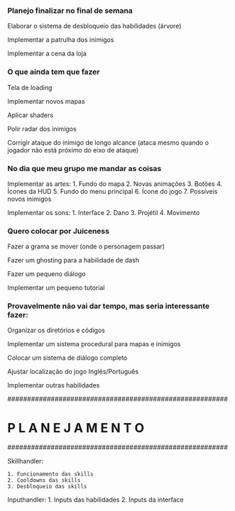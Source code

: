 ### Planejo finalizar no final de semana
Elaborar o sistema de desbloqueio das habilidades (árvore)

Implementar a patrulha dos inimigos

Implementar a cena da loja

### O que ainda tem que fazer

Tela de loading

Implementar novos mapas

Aplicar shaders

Polir radar dos inimigos

Corrigir ataque do inimigo de longo alcance (ataca mesmo quando o jogador não está próximo do eixo de ataque)

### No dia que meu grupo me mandar as coisas

Implementar as artes:
	1. Fundo do mapa
	2. Novas animações
	3. Botões
	4. Ícones da HUD
	5. Fundo do menu principal
	6. Ícone do jogo
	7. Possíveis novos inimigos

Implementar os sons:
	1. Interface
	2. Dano
	3. Projétil
	4. Movimento
	
### Quero colocar por Juiceness

Fazer a grama se mover (onde o personagem passar)

Fazer um ghosting para a habilidade de dash

Fazer um pequeno diálogo

Implementar um pequeno tutorial


### Provavelmente não vai dar tempo, mas seria interessante fazer:

Organizar os diretórios e códigos

Implementar um sistema procedural para mapas e inimigos

Colocar um sistema de diálogo completo

Ajustar localização do jogo Inglês/Português

Implementar outras habilidades





########################################################

#             P L A N E J A M E N T O

########################################################


Skillhandler:

	1. Funcionamento das skills
	2. Cooldowns das skills
	3. Desbloqueio das skills
	
Inputhandler:
	1. Inputs das habilidades
	2. Inputs da interface


